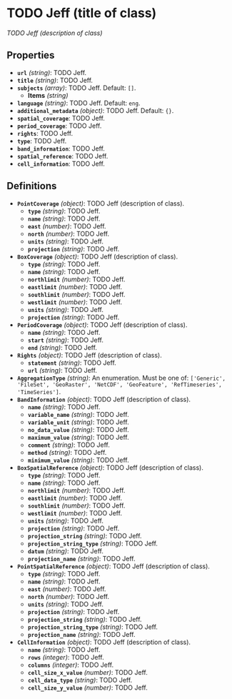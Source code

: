 # TODO Jeff (title of class)

*TODO Jeff (description of class)*

## Properties

- **`url`** *(string)*: TODO Jeff.
- **`title`** *(string)*: TODO Jeff.
- **`subjects`** *(array)*: TODO Jeff. Default: `[]`.
    - **Items** *(string)*
- **`language`** *(string)*: TODO Jeff. Default: `eng`.
- **`additional_metadata`** *(object)*: TODO Jeff. Default: `{}`.
- **`spatial_coverage`**: TODO Jeff.
- **`period_coverage`**: TODO Jeff.
- **`rights`**: TODO Jeff.
- **`type`**: TODO Jeff.
- **`band_information`**: TODO Jeff.
- **`spatial_reference`**: TODO Jeff.
- **`cell_information`**: TODO Jeff.
## Definitions

- **`PointCoverage`** *(object)*: TODO Jeff (description of class).
    - **`type`** *(string)*: TODO Jeff.
    - **`name`** *(string)*: TODO Jeff.
    - **`east`** *(number)*: TODO Jeff.
    - **`north`** *(number)*: TODO Jeff.
    - **`units`** *(string)*: TODO Jeff.
    - **`projection`** *(string)*: TODO Jeff.
- **`BoxCoverage`** *(object)*: TODO Jeff (description of class).
    - **`type`** *(string)*: TODO Jeff.
    - **`name`** *(string)*: TODO Jeff.
    - **`northlimit`** *(number)*: TODO Jeff.
    - **`eastlimit`** *(number)*: TODO Jeff.
    - **`southlimit`** *(number)*: TODO Jeff.
    - **`westlimit`** *(number)*: TODO Jeff.
    - **`units`** *(string)*: TODO Jeff.
    - **`projection`** *(string)*: TODO Jeff.
- **`PeriodCoverage`** *(object)*: TODO Jeff (description of class).
    - **`name`** *(string)*: TODO Jeff.
    - **`start`** *(string)*: TODO Jeff.
    - **`end`** *(string)*: TODO Jeff.
- **`Rights`** *(object)*: TODO Jeff (description of class).
    - **`statement`** *(string)*: TODO Jeff.
    - **`url`** *(string)*: TODO Jeff.
- **`AggregationType`** *(string)*: An enumeration. Must be one of: `['Generic', 'FileSet', 'GeoRaster', 'NetCDF', 'GeoFeature', 'RefTimeseries', 'TimeSeries']`.
- **`BandInformation`** *(object)*: TODO Jeff (description of class).
    - **`name`** *(string)*: TODO Jeff.
    - **`variable_name`** *(string)*: TODO Jeff.
    - **`variable_unit`** *(string)*: TODO Jeff.
    - **`no_data_value`** *(string)*: TODO Jeff.
    - **`maximum_value`** *(string)*: TODO Jeff.
    - **`comment`** *(string)*: TODO Jeff.
    - **`method`** *(string)*: TODO Jeff.
    - **`minimum_value`** *(string)*: TODO Jeff.
- **`BoxSpatialReference`** *(object)*: TODO Jeff (description of class).
    - **`type`** *(string)*: TODO Jeff.
    - **`name`** *(string)*: TODO Jeff.
    - **`northlimit`** *(number)*: TODO Jeff.
    - **`eastlimit`** *(number)*: TODO Jeff.
    - **`southlimit`** *(number)*: TODO Jeff.
    - **`westlimit`** *(number)*: TODO Jeff.
    - **`units`** *(string)*: TODO Jeff.
    - **`projection`** *(string)*: TODO Jeff.
    - **`projection_string`** *(string)*: TODO Jeff.
    - **`projection_string_type`** *(string)*: TODO Jeff.
    - **`datum`** *(string)*: TODO Jeff.
    - **`projection_name`** *(string)*: TODO Jeff.
- **`PointSpatialReference`** *(object)*: TODO Jeff (description of class).
    - **`type`** *(string)*: TODO Jeff.
    - **`name`** *(string)*: TODO Jeff.
    - **`east`** *(number)*: TODO Jeff.
    - **`north`** *(number)*: TODO Jeff.
    - **`units`** *(string)*: TODO Jeff.
    - **`projection`** *(string)*: TODO Jeff.
    - **`projection_string`** *(string)*: TODO Jeff.
    - **`projection_string_type`** *(string)*: TODO Jeff.
    - **`projection_name`** *(string)*: TODO Jeff.
- **`CellInformation`** *(object)*: TODO Jeff (description of class).
    - **`name`** *(string)*: TODO Jeff.
    - **`rows`** *(integer)*: TODO Jeff.
    - **`columns`** *(integer)*: TODO Jeff.
    - **`cell_size_x_value`** *(number)*: TODO Jeff.
    - **`cell_data_type`** *(string)*: TODO Jeff.
    - **`cell_size_y_value`** *(number)*: TODO Jeff.
